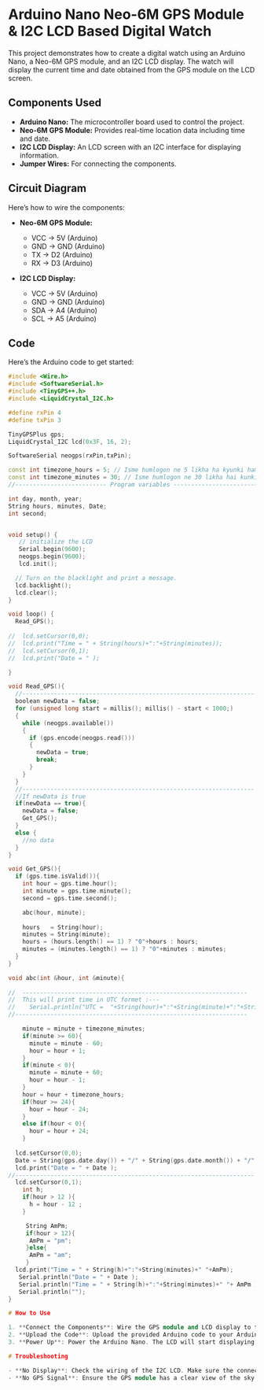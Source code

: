 # Arduino Nano Neo-6M GPS Module & I2C LCD Based Digital Watch

This project demonstrates how to create a digital watch using an Arduino Nano, a Neo-6M GPS module, and an I2C LCD display. The watch will display the current time and date obtained from the GPS module on the LCD screen.

## Components Used

- **Arduino Nano:** The microcontroller board used to control the project.
- **Neo-6M GPS Module:** Provides real-time location data including time and date.
- **I2C LCD Display:** An LCD screen with an I2C interface for displaying information.
- **Jumper Wires:** For connecting the components.

## Circuit Diagram

Here’s how to wire the components:

- **Neo-6M GPS Module:**
  - VCC -> 5V (Arduino)
  - GND -> GND (Arduino)
  - TX -> D2 (Arduino)
  - RX -> D3 (Arduino)

- **I2C LCD Display:**
  - VCC -> 5V (Arduino)
  - GND -> GND (Arduino)
  - SDA -> A4 (Arduino)
  - SCL -> A5 (Arduino)

## Code

Here’s the Arduino code to get started:

```cpp
#include <Wire.h>
#include <SoftwareSerial.h>
#include <TinyGPS++.h>
#include <LiquidCrystal_I2C.h>

#define rxPin 4
#define txPin 3

TinyGPSPlus gps;
LiquidCrystal_I2C lcd(0x3F, 16, 2);

SoftwareSerial neogps(rxPin,txPin);

const int timezone_hours = 5; // Isme humlogon ne 5 likha ha kyunki hamara IST(Time zone) , UTC ke comparision me 5 hour aage hai .
const int timezone_minutes = 30; // Isme humlogon ne 30 likha hai kunki hamara IST(Time zone) , UTC ke comparision me 30 min aage hai .
//-------------------------- Program variables ---------------------------

int day, month, year;
String hours, minutes, Date;
int second;


void setup() {
   // initialize the LCD
   Serial.begin(9600);
   neogps.begin(9600);
   lcd.init();

  // Turn on the blacklight and print a message.
  lcd.backlight();
  lcd.clear();
}

void loop() {
  Read_GPS();
 
//  lcd.setCursor(0,0);
//  lcd.print("Time = " + String(hours)+":"+String(minutes));
//  lcd.setCursor(0,1);
//  lcd.print("Date = " );

}

void Read_GPS(){
  //------------------------------------------------------------------
  boolean newData = false;
  for (unsigned long start = millis(); millis() - start < 1000;)
  {
    while (neogps.available())
    {
      if (gps.encode(neogps.read()))
      {
        newData = true;
        break;
      }
    }
  }
  //------------------------------------------------------------------
  //If newData is true
  if(newData == true){
    newData = false;
    Get_GPS();
  }
  else {
    //no data
  }
}

void Get_GPS(){
  if (gps.time.isValid()){
    int hour = gps.time.hour();
    int minute = gps.time.minute();
    second = gps.time.second();

    abc(hour, minute);
   
    hours   = String(hour);
    minutes = String(minute);
    hours = (hours.length() == 1) ? "0"+hours : hours;
    minutes = (minutes.length() == 1) ? "0"+minutes : minutes;
  }
}

void abc(int &hour, int &minute){
 
//  ----------------------------------------------------------------
//  This will print time in UTC formet :---
//    Serial.println("UTC =  "+String(hour)+":"+String(minute)+":"+String(second));
//------------------------------------------------------------------

    minute = minute + timezone_minutes;
    if(minute >= 60){
      minute = minute - 60;
      hour = hour + 1;
    }
    if(minute < 0){
      minute = minute + 60;
      hour = hour - 1;
    }
    hour = hour + timezone_hours;
    if(hour >= 24){
      hour = hour - 24;
    }
    else if(hour < 0){
      hour = hour + 24;
    }
   
  lcd.setCursor(0,0);
  Date = String(gps.date.day()) + "/" + String(gps.date.month()) + "/" + String(gps.date.year());
  lcd.print("Date = " + Date );
//--------------------------------------------------------------------
  lcd.setCursor(0,1);
    int h;
    if(hour > 12 ){
      h = hour - 12 ;
    }

     String AmPm;
     if(hour > 12){
      AmPm = "pm";
     }else{
      AmPm = "am";
     }
  lcd.print("Time = " + String(h)+":"+String(minutes)+" "+AmPm);
   Serial.println("Date = " + Date );
   Serial.println("Time = " + String(h)+":"+String(minutes)+" "+ AmPm );
   Serial.println("");
}

# How to Use

1. **Connect the Components**: Wire the GPS module and LCD display to the Arduino Nano according to the circuit diagram.
2. **Upload the Code**: Upload the provided Arduino code to your Arduino Nano using the Arduino IDE.
3. **Power Up**: Power the Arduino Nano. The LCD will start displaying the current time and date obtained from the GPS module.

# Troubleshooting

- **No Display**: Check the wiring of the I2C LCD. Make sure the connections are correct and the I2C address in the code matches your LCD.
- **No GPS Signal**: Ensure the GPS module has a clear view of the sky for satellite signals.

